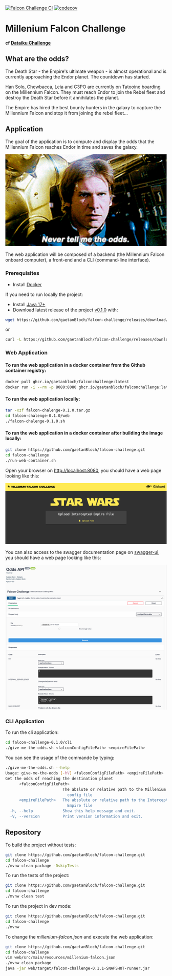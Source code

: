 [![Falcon Challenge CI](https://github.com/gaetanBloch/falcon-challenge/actions/workflows/workflow.yml/badge.svg)](https://github.com/gaetanBloch/falcon-challenge/actions)
[![codecov](https://codecov.io/gh/gaetanBloch/falcon-challenge/branch/main/graph/badge.svg?token=FzhPJc8wa3)](https://codecov.io/gh/gaetanBloch/falcon-challenge)

# Millenium Falcon Challenge

**cf [Dataiku Challenge](https://github.com/dataiku/millenium-falcon-challenge)**

## What are the odds?

The Death Star - the Empire's ultimate weapon - is almost operational and is currently approaching the Endor planet. The countdown has started.

Han Solo, Chewbacca, Leia and C3PO are currently on Tatooine boarding on the Millennium Falcon. They must reach Endor to join the Rebel fleet and destroy the Death Star before it annihilates the planet.

The Empire has hired the best bounty hunters in the galaxy to capture the Millennium Falcon and stop it from joining the rebel fleet...

## Application

The goal of the application is to compute and display the odds that the Millennium Falcon reaches Endor in time and saves the galaxy.

![Never tell me the odds](resources/never-tell-me-the-odds.gif)

The web application will be composed of a backend (the Millennium Falcon onboard computer), a front-end and a CLI (command-line interface).

### Prerequisites

- Install [Docker](https://www.docker.com/)

If you need to run locally the project:
- Install [Java 17+](https://jdk.java.net/archive/)
- Download latest release of the project [v0.1.0](https://github.com/gaetanBloch/falcon-challenge/releases/download/v0.1.0/falcon-challenge-0.1.0.tar.gz) with:

```sh
wget https://github.com/gaetanBloch/falcon-challenge/releases/download/v0.1.0/falcon-challenge-0.1.0.tar.gz
```

or

```sh
curl -L https://github.com/gaetanBloch/falcon-challenge/releases/download/v0.1.0/falcon-challenge-0.1.0.tar.gz
```

### Web Application

#### To run the web application in a docker container from the Github container registry:

```sh
docker pull ghcr.io/gaetanbloch/falconchallenge:latest
docker run -i --rm -p 8080:8080 ghcr.io/gaetanbloch/falconchallenge:latest
```

#### To run the web application locally:

```sh
tar -xzf falcon-chalenge-0.1.0.tar.gz
cd falcon-chalenge-0.1.0/web
./falcon-chalenge-0.1.0.sh
```

#### To run the web application in a docker container after building the image locally:

```sh
git clone https://github.com/gaetanBloch/falcon-challenge.git
cd falcon-challenge
./run-web-container.sh
```

Open your browser on [http://localhost:8080](http://localhost:8080), you should have a web page looking like this:

![UI](resources/ui.png)

You can also access to the swagger documentation page on [swagger-ui](http://localhost:8080/q/swagger-ui), you should have a web page looking like this:

![UI](resources/swagger-ui.png)

### CLI Application

To run the cli application:

```sh
cd falcon-challenge-0.1.0/cli
./give-me-the-odds.sh <falconConfigFilePath> <empireFilePath>
```

You can see the usage of the commande by typing:

```sh
./give-me-the-odds.sh --help
Usage: give-me-the-odds [-hV] <falconConfigFilePath> <empireFilePath>
Get the odds of reaching the destination planet
      <falconConfigFilePath>
                         The abslute or relative path to the Millenium Falcon's
                           config file
      <empireFilePath>   The absolute or relative path to the Intercepted
                           Empire file
  -h, --help             Show this help message and exit.
  -V, --version          Print version information and exit.
```

## Repository

To build the project without tests:

```sh
git clone https://github.com/gaetanBloch/falcon-challenge.git
cd falcon-challenge
./mvnw clean package -DskipTests
```

To run the tests of the project:

```sh
git clone https://github.com/gaetanBloch/falcon-challenge.git
cd falcon-challenge
./mvnw clean test
```

To run the project in dev mode:

```sh
git clone https://github.com/gaetanBloch/falcon-challenge.git
cd falcon-challenge
./mvnw
```

To change the *millenium-falcon.json* and execute the web application:

```sh
git clone https://github.com/gaetanBloch/falcon-challenge.git
cd falcon-challenge
vim web/src/main/resources/millenium-falcon.json
./mvnw clean package
java -jar web/target/falcon-challenge-0.1.1-SNAPSHOT-runner.jar
```
